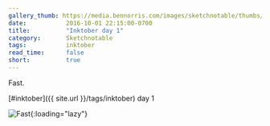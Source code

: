 ```yaml
---
gallery_thumb: https://media.bennorris.com/images/sketchnotable/thumbs/inktober-day-01.jpg
date:           2016-10-01 22:15:00-0700
title:          "Inktober day 1"
category:       Sketchnotable
tags:           inktober
read_time:      false
short:          true
---
```

Fast.

[#inktober]({{ site.url }}/tags/inktober) day 1

![Fast](https://media.bennorris.com/images/sketchnotable/inktober-2016/inktober-day-01.jpg){:loading="lazy"}
